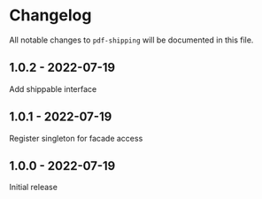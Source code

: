 # Changelog

All notable changes to `pdf-shipping` will be documented in this file.

## 1.0.2 - 2022-07-19

Add shippable interface

## 1.0.1 - 2022-07-19

Register singleton for facade access

## 1.0.0 - 2022-07-19

Initial release
